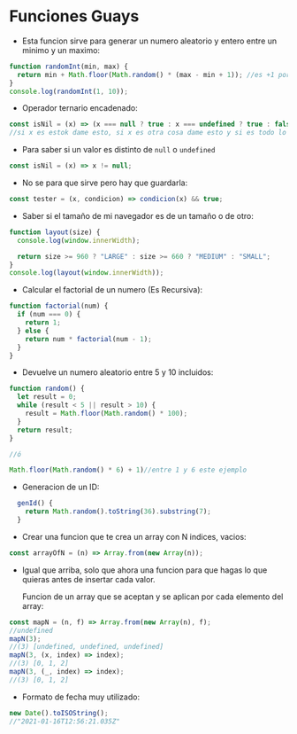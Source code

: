 # Funciones Guays

- Esta funcion sirve para generar un numero aleatorio y entero entre un minimo y un maximo:

```js
function randomInt(min, max) {
  return min + Math.floor(Math.random() * (max - min + 1)); //es +1 porque sino nunca llegaria al maximo, al redondear hacia abajo y al no llegar nunca Math.random a 1.
}
console.log(randomInt(1, 10));
```

- Operador ternario encadenado:

```js
const isNil = (x) => (x === null ? true : x === undefined ? true : false);
//si x es estok dame esto, si x es otra cosa dame esto y si es todo lo demas dame false
```

- Para saber si un valor es distinto de `null` o `undefined`

```js
const isNil = (x) => x != null;
```

- No se para que sirve pero hay que guardarla:

```js
const tester = (x, condicion) => condicion(x) && true;
```

- Saber si el tamaño de mi navegador es de un tamaño o de otro:

```js
function layout(size) {
  console.log(window.innerWidth);

  return size >= 960 ? "LARGE" : size >= 660 ? "MEDIUM" : "SMALL";
}
console.log(layout(window.innerWidth));
```

- Calcular el factorial de un numero (Es Recursiva):

```js
function factorial(num) {
  if (num === 0) {
    return 1;
  } else {
    return num * factorial(num - 1);
  }
}
```

- Devuelve un numero aleatorio entre 5 y 10 incluidos:

```js
function random() {
  let result = 0;
  while (result < 5 || result > 10) {
    result = Math.floor(Math.random() * 100);
  }
  return result;
}

//ó

Math.floor(Math.random() * 6) + 1)//entre 1 y 6 este ejemplo
```

- Generacion de un ID:

```js
  genId() {
    return Math.random().toString(36).substring(7);
  }
```

- Crear una funcion que te crea un array con N indices, vacios:

```js
const arrayOfN = (n) => Array.from(new Array(n));
```

- Igual que arriba, solo que ahora una funcion para que hagas lo que quieras antes de insertar cada valor.

  Funcion de un array que se aceptan y se aplican por cada elemento del array:

```js
const mapN = (n, f) => Array.from(new Array(n), f);
//undefined
mapN(3);
//(3) [undefined, undefined, undefined]
mapN(3, (x, index) => index);
//(3) [0, 1, 2]
mapN(3, (_, index) => index);
//(3) [0, 1, 2]
```

- Formato de fecha muy utilizado:

```js
new Date().toISOString();
//"2021-01-16T12:56:21.035Z"
```
